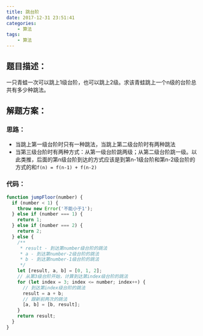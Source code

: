 ```yaml
---
title: 跳台阶
date: 2017-12-31 23:51:41
categories:
    - 算法
tags:
    - 算法
---
```


## 题目描述：

一只青蛙一次可以跳上1级台阶，也可以跳上2级。求该青蛙跳上一个n级的台阶总共有多少种跳法。

<!-- more -->

## 解题方案：

### 思路：

- 当跳上第一级台阶时只有一种跳法，当跳上第二级台阶时有两种跳法
- 当第三级台阶时有两种方式：从第一级台阶跳两级；从第二级台阶跳一级。以此类推，后面的第n级台阶到达的方式应该是到第n-1级台阶和第n-2级台阶的方式的和`f(n) = f(n-1) + f(n-2)`

### 代码：

```javascript
function jumpFloor(number) {
  if (number < 1) {
    throw new Error('不能小于1');
  } else if (number === 1) {
    return 1;
  } else if (number === 2) {
    return 2;
  } else {
    /**
     * result - 到达第number级台阶的跳法
     * a - 到达第number-2级台阶的跳法
     * b - 到达第number-1级台阶的跳法
     */
    let [result, a, b] = [0, 1, 2];
    // 从第3级台阶开始，计算到达第index级台阶的跳法
    for (let index = 3; index <= number; index++) {
      // 到达第index级台阶的跳法
      result = a + b;
      // 跟新前两次的跳法
      [a, b] = [b, result];
    }
    return result;
  }
}
```